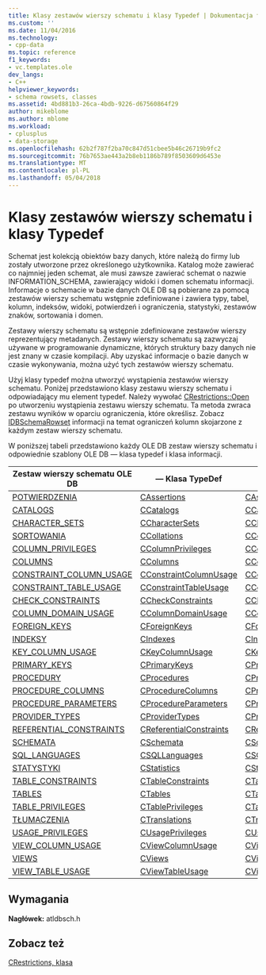 ```yaml
---
title: Klasy zestawów wierszy schematu i klasy Typedef | Dokumentacja firmy Microsoft
ms.custom: ''
ms.date: 11/04/2016
ms.technology:
- cpp-data
ms.topic: reference
f1_keywords:
- vc.templates.ole
dev_langs:
- C++
helpviewer_keywords:
- schema rowsets, classes
ms.assetid: 4bd881b3-26ca-4bdb-9226-d67560864f29
author: mikeblome
ms.author: mblome
ms.workload:
- cplusplus
- data-storage
ms.openlocfilehash: 62b2f787f2ba70c847d51cbee5b46c26719b9fc2
ms.sourcegitcommit: 76b7653ae443a2b8eb1186b789f8503609d6453e
ms.translationtype: MT
ms.contentlocale: pl-PL
ms.lasthandoff: 05/04/2018
---
```

# <a name="schema-rowset-classes-and-typedef-classes"></a>Klasy zestawów wierszy schematu i klasy Typedef
Schemat jest kolekcją obiektów bazy danych, które należą do firmy lub zostały utworzone przez określonego użytkownika. Katalog może zawierać co najmniej jeden schemat, ale musi zawsze zawierać schemat o nazwie INFORMATION_SCHEMA, zawierający widoki i domen schematu informacji. Informacje o schemacie w bazie danych OLE DB są pobierane za pomocą zestawów wierszy schematu wstępnie zdefiniowane i zawiera typy, tabel, kolumn, indeksów, widoki, potwierdzeń i ograniczenia, statystyki, zestawów znaków, sortowania i domen.  
  
 Zestawy wierszy schematu są wstępnie zdefiniowane zestawów wierszy reprezentujący metadanych. Zestawy wierszy schematu są zazwyczaj używane w programowanie dynamiczne, których struktury bazy danych nie jest znany w czasie kompilacji. Aby uzyskać informacje o bazie danych w czasie wykonywania, można użyć tych zestawów wierszy schematu.  
  
 Użyj klasy typedef można utworzyć wystąpienia zestawów wierszy schematu. Poniżej przedstawiono klasy zestawu wierszy schematu i odpowiadający mu element typedef. Należy wywołać [CRestrictions::Open](../../data/oledb/crestrictions-open.md) po utworzeniu wystąpienia zestawu wierszy schematu. Ta metoda zwraca zestawu wyników w oparciu ograniczenia, które określisz. Zobacz [IDBSchemaRowset](https://msdn.microsoft.com/en-us/library/ms713686.aspx) informacji na temat ograniczeń kolumn skojarzone z każdym zestaw wierszy schematu.  
  
 W poniższej tabeli przedstawiono każdy OLE DB zestaw wierszy schematu i odpowiednie szablony OLE DB — klasa typedef i klasa informacji.  
  
|Zestaw wierszy schematu OLE DB|— Klasa TypeDef|Klasa informacji|  
|--------------------------|-------------------|----------------|  
|[POTWIERDZENIA](https://msdn.microsoft.com/en-us/library/ms719776.aspx)|[CAssertions](../../data/oledb/cassertions-cassertioninfo.md)|[CAssertionInfo](../../data/oledb/cassertions-cassertioninfo.md)|  
|[CATALOGS](https://msdn.microsoft.com/en-us/library/ms721241.aspx)|[CCatalogs](../../data/oledb/ccatalogs-ccataloginfo.md)|[CCatalogInfo](../../data/oledb/ccatalogs-ccataloginfo.md)|  
|[CHARACTER_SETS](https://msdn.microsoft.com/en-us/library/ms722638.aspx)|[CCharacterSets](../../data/oledb/ccharactersets-ccharactersetinfo.md)|[CCharacterSetInfo](../../data/oledb/ccharactersets-ccharactersetinfo.md)|  
|[SORTOWANIA](https://msdn.microsoft.com/en-us/library/ms715783.aspx)|[CCollations](../../data/oledb/ccollations-ccollationinfo.md)|[CCollationInfo](../../data/oledb/ccollations-ccollationinfo.md)|  
|[COLUMN_PRIVILEGES](https://msdn.microsoft.com/en-us/library/ms715800.aspx)|[CColumnPrivileges](../../data/oledb/ccolumnprivileges-ccolumnprivilegeinfo.md)|[CColumnPrivilegeInfo](../../data/oledb/ccolumnprivileges-ccolumnprivilegeinfo.md)|  
|[COLUMNS](https://msdn.microsoft.com/en-us/library/ms723052.aspx)|[CColumns](../../data/oledb/ccolumns-ccolumnsinfo.md)|[CColumnsInfo](../../data/oledb/ccolumns-ccolumnsinfo.md)|  
|[CONSTRAINT_COLUMN_USAGE](https://msdn.microsoft.com/en-us/library/ms724522.aspx)|[CConstraintColumnUsage](../../data/oledb/cconstraintcolumnusage-cconstraintcolumnusageinfo.md)|[CConstraintColumnUsageInfo](../../data/oledb/cconstraintcolumnusage-cconstraintcolumnusageinfo.md)|  
|[CONSTRAINT_TABLE_USAGE](https://msdn.microsoft.com/en-us/library/ms713710.aspx)|[CConstraintTableUsage](../../data/oledb/cconstrainttableusage-cconstrainttableusageinfo.md)|[CConstraintTableUsageInfo](../../data/oledb/cconstrainttableusage-cconstrainttableusageinfo.md)|  
|[CHECK_CONSTRAINTS](https://msdn.microsoft.com/en-us/library/ms712845.aspx)|[CCheckConstraints](../../data/oledb/ccheckconstraints-ccheckconstraintinfo.md)|[CCheckConstraintInfo](../../data/oledb/ccheckconstraints-ccheckconstraintinfo.md)|  
|[COLUMN_DOMAIN_USAGE](https://msdn.microsoft.com/en-us/library/ms711240.aspx)|[CColumnDomainUsage](../../data/oledb/ccolumndomainusage-ccolumndomainusageinfo.md)|[CColumnDomainUsageInfo](../../data/oledb/ccolumndomainusage-ccolumndomainusageinfo.md)|  
|[FOREIGN_KEYS](https://msdn.microsoft.com/en-us/library/ms711276.aspx)|[CForeignKeys](../../data/oledb/cforeignkeys-cforeignkeysinfo.md)|[CForeignKeysInfo](../../data/oledb/cforeignkeys-cforeignkeysinfo.md)|  
|[INDEKSY](https://msdn.microsoft.com/en-us/library/ms709712.aspx)|[CIndexes](../../data/oledb/cindexes-cindexinfo.md)|[CIndexInfo](../../data/oledb/cindexes-cindexinfo.md)|  
|[KEY_COLUMN_USAGE](https://msdn.microsoft.com/en-us/library/ms712990.aspx)|[CKeyColumnUsage](../../data/oledb/ckeycolumns-ckeycolumninfo.md)|[CKeyColumnUsageInfo](../../data/oledb/ckeycolumns-ckeycolumninfo.md)|  
|[PRIMARY_KEYS](https://msdn.microsoft.com/en-us/library/ms714362.aspx)|[CPrimaryKeys](../../data/oledb/cprimarykeys-cprimarykeyinfo.md)|[CPrimaryKeyInfo](../../data/oledb/cprimarykeys-cprimarykeyinfo.md)|  
|[PROCEDURY](https://msdn.microsoft.com/en-us/library/ms724021.aspx)|[CProcedures](../../data/oledb/cprocedures-cprocedureinfo.md)|[CProcedureInfo](../../data/oledb/cprocedures-cprocedureinfo.md)|  
|[PROCEDURE_COLUMNS](https://msdn.microsoft.com/en-us/library/ms723092.aspx)|[CProcedureColumns](../../data/oledb/cprocedurecolumns-cprocedurecolumninfo.md)|[CProcedureColumnInfo](../../data/oledb/cprocedurecolumns-cprocedurecolumninfo.md)|  
|[PROCEDURE_PARAMETERS](https://msdn.microsoft.com/en-us/library/ms713623.aspx)|[CProcedureParameters](../../data/oledb/cprocedureparameters-cprocedureparaminfo.md)|[CProcedureParameterInfo](../../data/oledb/cprocedureparameters-cprocedureparaminfo.md)|  
|[PROVIDER_TYPES](https://msdn.microsoft.com/en-us/library/ms709785.aspx)|[CProviderTypes](../../data/oledb/cprovidertypes-cproviderinfo.md)|[CProviderInfo](../../data/oledb/cprovidertypes-cproviderinfo.md)|  
|[REFERENTIAL_CONSTRAINTS](https://msdn.microsoft.com/en-us/library/ms719737.aspx)|[CReferentialConstraints](../../data/oledb/creferentialconstraints-creferentialconstraintinfo.md)|[CReferentialConstraintInfo](../../data/oledb/creferentialconstraints-creferentialconstraintinfo.md)|  
|[SCHEMATA](https://msdn.microsoft.com/en-us/library/ms716887.aspx)|[CSchemata](../../data/oledb/cschemata-cschematainfo.md)|[CSchemataInfo](../../data/oledb/cschemata-cschematainfo.md)|  
|[SQL_LANGUAGES](https://msdn.microsoft.com/en-us/library/ms714374.aspx)|[CSQLLanguages](../../data/oledb/csqllanguages-csqllanguageinfo.md)|[CSQLLanguageInfo](../../data/oledb/csqllanguages-csqllanguageinfo.md)|  
|[STATYSTYKI](https://msdn.microsoft.com/en-us/library/ms715957.aspx)|[CStatistics](../../data/oledb/cstatistics-cstatisticinfo.md)|[CStatisticInfo](../../data/oledb/cstatistics-cstatisticinfo.md)|  
|[TABLE_CONSTRAINTS](https://msdn.microsoft.com/en-us/library/ms715921.aspx)|[CTableConstraints](../../data/oledb/ctableconstraints-ctableconstraintinfo.md)|[CTableConstraintInfo](../../data/oledb/ctableconstraints-ctableconstraintinfo.md)|  
|[TABLES](https://msdn.microsoft.com/en-us/library/ms716980.aspx)|[CTables](../../data/oledb/ctables-ctableinfo.md)|[CTableInfo](../../data/oledb/ctables-ctableinfo.md)|  
|[TABLE_PRIVILEGES](https://msdn.microsoft.com/en-us/library/ms725428.aspx)|[CTablePrivileges](../../data/oledb/ctableprivileges-ctableprivilegeinfo.md)|[CTablePrivilegeInfo](../../data/oledb/ctableprivileges-ctableprivilegeinfo.md)|  
|[TŁUMACZENIA](https://msdn.microsoft.com/en-us/library/ms725365.aspx)|[CTranslations](../../data/oledb/ctranslations-ctranslationinfo.md)|[CTranslationInfo](../../data/oledb/ctranslations-ctranslationinfo.md)|  
|[USAGE_PRIVILEGES](https://msdn.microsoft.com/en-us/library/ms722743.aspx)|[CUsagePrivileges](../../data/oledb/cusageprivileges-cusageprivilegeinfo.md)|[CUsagePrivilegeInfo](../../data/oledb/cusageprivileges-cusageprivilegeinfo.md)|  
|[VIEW_COLUMN_USAGE](https://msdn.microsoft.com/en-us/library/ms714896.aspx)|[CViewColumnUsage](../../data/oledb/cviewcolumnusage-cviewcolumninfo.md)|[CViewColumnInfo](../../data/oledb/cviewcolumnusage-cviewcolumninfo.md)|  
|[VIEWS](https://msdn.microsoft.com/en-us/library/ms723122.aspx)|[CViews](../../data/oledb/cviews-cviewinfo.md)|[CViewInfo](../../data/oledb/cviews-cviewinfo.md)|  
|[VIEW_TABLE_USAGE](https://msdn.microsoft.com/en-us/library/ms719727.aspx)|[CViewTableUsage](../../data/oledb/cviewtableusage-cviewtableinfo.md)|[CViewTableInfo](../../data/oledb/cviewtableusage-cviewtableinfo.md)|  
  
## <a name="requirements"></a>Wymagania  
 **Nagłówek:** atldbsch.h  
  
## <a name="see-also"></a>Zobacz też  
 [CRestrictions, klasa](../../data/oledb/crestrictions-class.md)